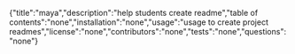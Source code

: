 {"title":"maya","description":"help students create readme","table of contents":"none","installation":"none","usage":"usage to create project readmes","license":"none","contributors":"none","tests":"none","questions":"none"}